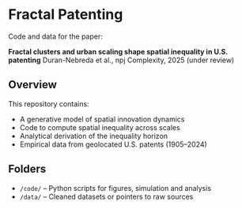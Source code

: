 # Fractal Patenting

Code and data for the paper:

**Fractal clusters and urban scaling shape spatial inequality in U.S. patenting**
Duran-Nebreda et al., npj Complexity, 2025 (under review)

## Overview

This repository contains:
- A generative model of spatial innovation dynamics
- Code to compute spatial inequality across scales
- Analytical derivation of the inequality horizon
- Empirical data from geolocated U.S. patents (1905–2024)

## Folders

- `/code/` – Python scripts for figures, simulation and analysis
- `/data/` – Cleaned datasets or pointers to raw sources
